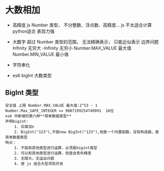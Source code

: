 # 大数相加

- 高精度
  js Number 类型， 不分整数、浮点数、高精度...
  js 不太适合计算  python适合
  表现力强
- 大数字
  超过 Number 类型的范围， 无法精确表示， 只能近似表示
  边界问题
  Infinity 无穷大  -Infinity 无穷小
  Number.MAX_VALUE 最大值  Number.MIN_VALUE 最小值
- 字符串化

- es6 bigInt 大数类型

## BigInt 类型
    安全值 上限 Number.MAX_VALUE 最大值:2^53 - 1  
    Number.Max_SAFE_INTEGER == 9007199254740991  16位 
    es6 中新增的第六种**简单数据类型** 
    声明bigint:
        1. 后面加n
        2. BigInt("123"),不能new BigInt("123"),他是一个内置函数，没有构造器，是简单数据类型
    特点：
        1. 不能和其他类型进行运算，必须是bigint类型
        2. 可以和其他类型进行运算，但是会丢失精度
        3. 无限大，无溢出问题
        4. 使 js 适合大型项目开发
        
